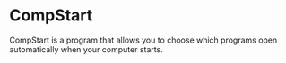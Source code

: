 # CompStart

CompStart is a program that allows you to choose which programs open automatically when your computer starts.
